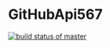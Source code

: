 # GitHubApi567

[![build status of master](https://travis-ci.org/cdp2323/GitHubApi567.svg?branch=master)](https://travis-ci.org/cdp2323/GitHubApi567)
